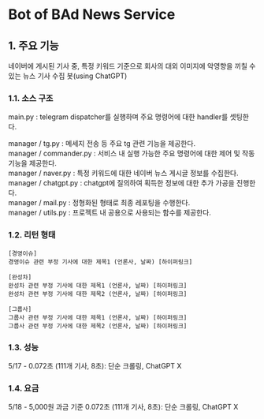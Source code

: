 # Bot of BAd News Service

## 1. 주요 기능
네이버에 게시된 기사 중, 특정 키워드 기준으로 회사의 대외 이미지에 악영향을 끼칠 수 있는 뉴스 기사 수집 봇(using ChatGPT)

### 1.1. 소스 구조
main.py : telegram dispatcher를 실행하며 주요 명령어에 대한 handler를 셋팅한다.

manager / tg.py : 메세지 전송 등 주요 tg 관련 기능을 제공한다.  
manager / commander.py : 서비스 내 실행 가능한 주요 명령어에 대한 제어 및 작동 기능을 제공한다.  
manager / naver.py : 특정 키워드에 대한 네이버 뉴스 게시글 정보를 수집한다.  
manager / chatgpt.py : chatgpt에 질의하여 획득한 정보에 대한 추가 가공을 진행한다.   
manager / mail.py : 정형화된 형태로 최종 레포팅을 수행한다.    
manager / utils.py : 프로젝트 내 공용으로 사용되는 함수를 제공한다.  

### 1.2. 리턴 형태
```
[경영이슈]
경영이슈 관련 부정 기사에 대한 제목1 (언론사, 날짜) [하이퍼링크]

[완성차]
완성차 관련 부정 기사에 대한 제목1 (언론사, 날짜) [하이퍼링크]
완성차 관련 부정 기사에 대한 제목2 (언론사, 날짜) [하이퍼링크]

[그룹사]
그룹사 관련 부정 기사에 대한 제목1 (언론사, 날짜) [하이퍼링크]
그룹사 관련 부정 기사에 대한 제목2 (언론사, 날짜) [하이퍼링크]

```

### 1.3. 성능
5/17 - 0.072초 (111개 기사, 8초): 단순 크롤링, ChatGPT X


### 1.4. 요금
5/18 - 5,000원 과금 기준 0.072초 (111개 기사, 8초): 단순 크롤링, ChatGPT X
